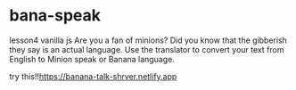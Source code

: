 # bana-speak
lesson4 vanilla js 
Are you a fan of minions?
Did you know that the gibberish they say is an actual language. 
Use the translator to convert your text from English to Minion speak or Banana language.

try this!!https://banana-talk-shrver.netlify.app
